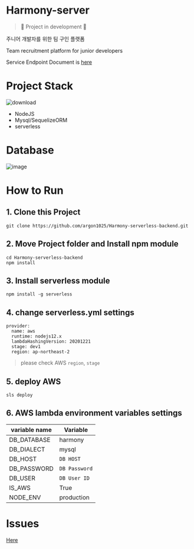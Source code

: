 # Harmony-server

> 🔧 Project in development 🔧 

주니어 개발자를 위한 팀 구인 플랫폼

Team recruitment platform for junior developers

Service Endpoint Document is [here](https://github.com/argon1025/Harmony-serverless-backend/issues/1)

# Project Stack
![download](https://user-images.githubusercontent.com/55491354/111910406-95f40900-8aa4-11eb-8fe8-46bb9530bd20.png)
- NodeJS
- Mysql/SequelizeORM
- serverless

# Database
![image](https://user-images.githubusercontent.com/55491354/112328394-a0f3a700-8cf9-11eb-9c0d-14d21c4021d6.png)

# How to Run

## 1. Clone this Project
```
git clone https://github.com/argon1025/Harmony-serverless-backend.git
```

## 2. Move Project folder and Install npm module
```
cd Harmony-serverless-backend
npm install
```
## 3. Install serverless module
```
npm install -g serverless
```

## 4. change serverless.yml settings
```
provider:
  name: aws
  runtime: nodejs12.x
  lambdaHashingVersion: 20201221
  stage: dev1
  region: ap-northeast-2
```
> please check AWS `region`, `stage`

## 5. deploy AWS
```
sls deploy
```

## 6. AWS lambda environment variables settings
|variable name|Variable|
|---|----|
DB_DATABASE|	harmony
DB_DIALECT|	mysql
DB_HOST|	`DB HOST`
DB_PASSWORD|	`DB Password`
DB_USER|	`DB User ID`
IS_AWS|	True
NODE_ENV|	production

# Issues
[Here](https://github.com/argon1025/Harmony-serverless-backend/issues)
